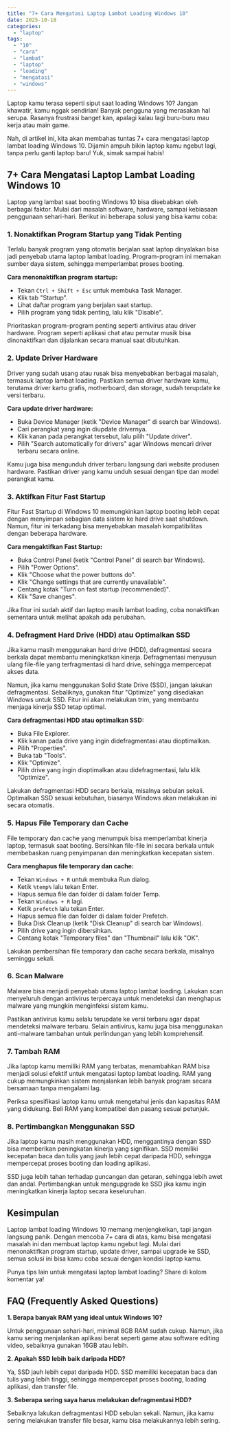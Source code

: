 ```yaml
---
title: "7+ Cara Mengatasi Laptop Lambat Loading Windows 10"
date: 2025-10-18
categories: 
  - "laptop"
tags: 
  - "10"
  - "cara"
  - "lambat"
  - "laptop"
  - "loading"
  - "mengatasi"
  - "windows"
---
```


Laptop kamu terasa seperti siput saat loading Windows 10? Jangan khawatir, kamu nggak sendirian! Banyak pengguna yang merasakan hal serupa. Rasanya frustrasi banget kan, apalagi kalau lagi buru-buru mau kerja atau main game.

Nah, di artikel ini, kita akan membahas tuntas 7+ cara mengatasi laptop lambat loading Windows 10. Dijamin ampuh bikin laptop kamu ngebut lagi, tanpa perlu ganti laptop baru! Yuk, simak sampai habis!

## 7+ Cara Mengatasi Laptop Lambat Loading Windows 10

Laptop yang lambat saat booting Windows 10 bisa disebabkan oleh berbagai faktor. Mulai dari masalah software, hardware, sampai kebiasaan penggunaan sehari-hari. Berikut ini beberapa solusi yang bisa kamu coba:

### 1\. Nonaktifkan Program Startup yang Tidak Penting

Terlalu banyak program yang otomatis berjalan saat laptop dinyalakan bisa jadi penyebab utama laptop lambat loading. Program-program ini memakan sumber daya sistem, sehingga memperlambat proses booting.

**Cara menonaktifkan program startup:**

- Tekan `Ctrl + Shift + Esc` untuk membuka Task Manager.
- Klik tab "Startup".
- Lihat daftar program yang berjalan saat startup.
- Pilih program yang tidak penting, lalu klik "Disable".

Prioritaskan program-program penting seperti antivirus atau driver hardware. Program seperti aplikasi chat atau pemutar musik bisa dinonaktifkan dan dijalankan secara manual saat dibutuhkan.

### 2\. Update Driver Hardware

Driver yang sudah usang atau rusak bisa menyebabkan berbagai masalah, termasuk laptop lambat loading. Pastikan semua driver hardware kamu, terutama driver kartu grafis, motherboard, dan storage, sudah terupdate ke versi terbaru.

**Cara update driver hardware:**

- Buka Device Manager (ketik "Device Manager" di search bar Windows).
- Cari perangkat yang ingin diupdate drivernya.
- Klik kanan pada perangkat tersebut, lalu pilih "Update driver".
- Pilih "Search automatically for drivers" agar Windows mencari driver terbaru secara online.

Kamu juga bisa mengunduh driver terbaru langsung dari website produsen hardware. Pastikan driver yang kamu unduh sesuai dengan tipe dan model perangkat kamu.

### 3\. Aktifkan Fitur Fast Startup

Fitur Fast Startup di Windows 10 memungkinkan laptop booting lebih cepat dengan menyimpan sebagian data sistem ke hard drive saat shutdown. Namun, fitur ini terkadang bisa menyebabkan masalah kompatibilitas dengan beberapa hardware.

**Cara mengaktifkan Fast Startup:**

- Buka Control Panel (ketik "Control Panel" di search bar Windows).
- Pilih "Power Options".
- Klik "Choose what the power buttons do".
- Klik "Change settings that are currently unavailable".
- Centang kotak "Turn on fast startup (recommended)".
- Klik "Save changes".

Jika fitur ini sudah aktif dan laptop masih lambat loading, coba nonaktifkan sementara untuk melihat apakah ada perubahan.

### 4\. Defragment Hard Drive (HDD) atau Optimalkan SSD

Jika kamu masih menggunakan hard drive (HDD), defragmentasi secara berkala dapat membantu meningkatkan kinerja. Defragmentasi menyusun ulang file-file yang terfragmentasi di hard drive, sehingga mempercepat akses data.

Namun, jika kamu menggunakan Solid State Drive (SSD), jangan lakukan defragmentasi. Sebaliknya, gunakan fitur "Optimize" yang disediakan Windows untuk SSD. Fitur ini akan melakukan trim, yang membantu menjaga kinerja SSD tetap optimal.

**Cara defragmentasi HDD atau optimalkan SSD:**

- Buka File Explorer.
- Klik kanan pada drive yang ingin didefragmentasi atau dioptimalkan.
- Pilih "Properties".
- Buka tab "Tools".
- Klik "Optimize".
- Pilih drive yang ingin dioptimalkan atau didefragmentasi, lalu klik "Optimize".

Lakukan defragmentasi HDD secara berkala, misalnya sebulan sekali. Optimalkan SSD sesuai kebutuhan, biasanya Windows akan melakukan ini secara otomatis.

### 5\. Hapus File Temporary dan Cache

File temporary dan cache yang menumpuk bisa memperlambat kinerja laptop, termasuk saat booting. Bersihkan file-file ini secara berkala untuk membebaskan ruang penyimpanan dan meningkatkan kecepatan sistem.

**Cara menghapus file temporary dan cache:**

- Tekan `Windows + R` untuk membuka Run dialog.
- Ketik `%temp%` lalu tekan Enter.
- Hapus semua file dan folder di dalam folder Temp.
- Tekan `Windows + R` lagi.
- Ketik `prefetch` lalu tekan Enter.
- Hapus semua file dan folder di dalam folder Prefetch.
- Buka Disk Cleanup (ketik "Disk Cleanup" di search bar Windows).
- Pilih drive yang ingin dibersihkan.
- Centang kotak "Temporary files" dan "Thumbnail" lalu klik "OK".

Lakukan pembersihan file temporary dan cache secara berkala, misalnya seminggu sekali.

### 6\. Scan Malware

Malware bisa menjadi penyebab utama laptop lambat loading. Lakukan scan menyeluruh dengan antivirus terpercaya untuk mendeteksi dan menghapus malware yang mungkin menginfeksi sistem kamu.

Pastikan antivirus kamu selalu terupdate ke versi terbaru agar dapat mendeteksi malware terbaru. Selain antivirus, kamu juga bisa menggunakan anti-malware tambahan untuk perlindungan yang lebih komprehensif.

### 7\. Tambah RAM

Jika laptop kamu memiliki RAM yang terbatas, menambahkan RAM bisa menjadi solusi efektif untuk mengatasi laptop lambat loading. RAM yang cukup memungkinkan sistem menjalankan lebih banyak program secara bersamaan tanpa mengalami lag.

Periksa spesifikasi laptop kamu untuk mengetahui jenis dan kapasitas RAM yang didukung. Beli RAM yang kompatibel dan pasang sesuai petunjuk.

### 8\. Pertimbangkan Menggunakan SSD

Jika laptop kamu masih menggunakan HDD, menggantinya dengan SSD bisa memberikan peningkatan kinerja yang signifikan. SSD memiliki kecepatan baca dan tulis yang jauh lebih cepat daripada HDD, sehingga mempercepat proses booting dan loading aplikasi.

SSD juga lebih tahan terhadap guncangan dan getaran, sehingga lebih awet dan andal. Pertimbangkan untuk mengupgrade ke SSD jika kamu ingin meningkatkan kinerja laptop secara keseluruhan.

## Kesimpulan

Laptop lambat loading Windows 10 memang menjengkelkan, tapi jangan langsung panik. Dengan mencoba 7+ cara di atas, kamu bisa mengatasi masalah ini dan membuat laptop kamu ngebut lagi. Mulai dari menonaktifkan program startup, update driver, sampai upgrade ke SSD, semua solusi ini bisa kamu coba sesuai dengan kondisi laptop kamu.

Punya tips lain untuk mengatasi laptop lambat loading? Share di kolom komentar ya!

## FAQ (Frequently Asked Questions)

**1\. Berapa banyak RAM yang ideal untuk Windows 10?**

Untuk penggunaan sehari-hari, minimal 8GB RAM sudah cukup. Namun, jika kamu sering menjalankan aplikasi berat seperti game atau software editing video, sebaiknya gunakan 16GB atau lebih.

**2\. Apakah SSD lebih baik daripada HDD?**

Ya, SSD jauh lebih cepat daripada HDD. SSD memiliki kecepatan baca dan tulis yang lebih tinggi, sehingga mempercepat proses booting, loading aplikasi, dan transfer file.

**3\. Seberapa sering saya harus melakukan defragmentasi HDD?**

Sebaiknya lakukan defragmentasi HDD sebulan sekali. Namun, jika kamu sering melakukan transfer file besar, kamu bisa melakukannya lebih sering.
